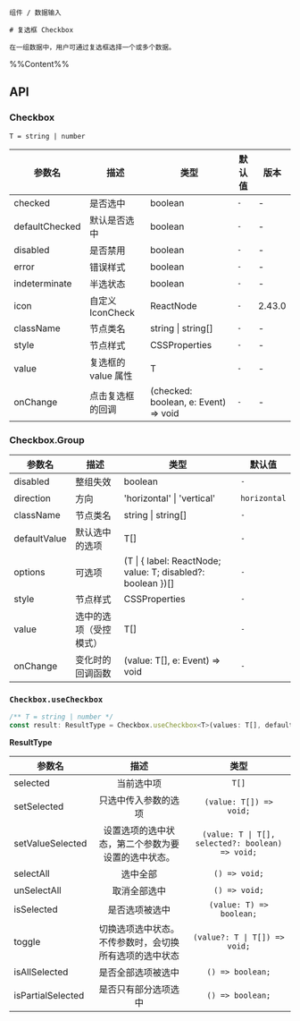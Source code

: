 `````
组件 / 数据输入

# 复选框 Checkbox

在一组数据中，用户可通过复选框选择一个或多个数据。
`````

%%Content%%

## API

### Checkbox

`T = string | number`

|参数名|描述|类型|默认值|版本|
|---|---|---|---|---|
|checked|是否选中|boolean |`-`|-|
|defaultChecked|默认是否选中|boolean |`-`|-|
|disabled|是否禁用|boolean |`-`|-|
|error|错误样式|boolean |`-`|-|
|indeterminate|半选状态|boolean |`-`|-|
|icon|自定义 IconCheck|ReactNode |`-`|2.43.0|
|className|节点类名|string \| string[] |`-`|-|
|style|节点样式|CSSProperties |`-`|-|
|value|复选框的 value 属性|T |`-`|-|
|onChange|点击复选框的回调|(checked: boolean, e: Event) => void |`-`|-|

### Checkbox.Group

|参数名|描述|类型|默认值|
|---|---|---|---|
|disabled|整组失效|boolean |`-`|
|direction|方向|'horizontal' \| 'vertical' |`horizontal`|
|className|节点类名|string \| string[] |`-`|
|defaultValue|默认选中的选项|T[] |`-`|
|options|可选项|(T \| { label: ReactNode; value: T; disabled?: boolean })[] |`-`|
|style|节点样式|CSSProperties |`-`|
|value|选中的选项（受控模式）|T[] |`-`|
|onChange|变化时的回调函数|(value: T[], e: Event) => void |`-`|

### `Checkbox.useCheckbox`

```js
/** T = string | number */
const result: ResultType = Checkbox.useCheckbox<T>(values: T[], defaultSelected?: T[]);
```

**ResultType**

|参数名|描述|类型|
|---|:---:|:---:|
| selected | 当前选中项 | `T[]` |
| setSelected | 只选中传入参数的选项 | `(value: T[]) => void;` |
| setValueSelected | 设置选项的选中状态，第二个参数为要设置的选中状态。 | `(value: T \| T[], selected?: boolean) => void;` |
| selectAll | 选中全部 | `() => void;` |
| unSelectAll | 取消全部选中 | `() => void;` |
| isSelected | 是否选项被选中 | `(value: T) => boolean;` |
| toggle | 切换选项选中状态。不传参数时，会切换所有选项的选中状态 | `(value?: T \| T[]) => void;` |
| isAllSelected | 是否全部选项被选中 | `() => boolean;` |
| isPartialSelected | 是否只有部分选项选中 | `() => boolean;` |
